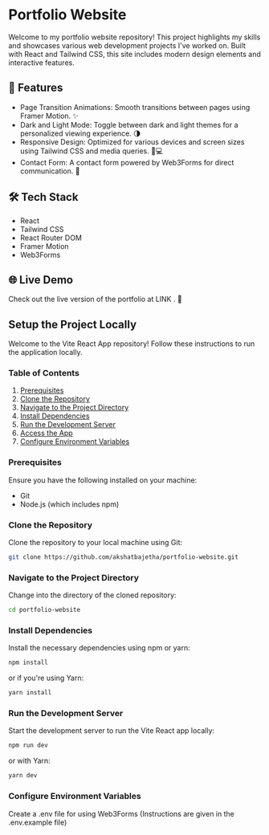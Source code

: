 
# Portfolio Website

Welcome to my portfolio website repository! This project highlights my skills and showcases various web development projects I've worked on. Built with React and Tailwind CSS, this site includes modern design elements and interactive features.


## 🚀 Features

- Page Transition Animations: Smooth transitions between pages using Framer Motion. ✨
- Dark and Light Mode: Toggle between dark and light themes for a personalized viewing experience. 🌗
- Responsive Design: Optimized for various devices and screen sizes using Tailwind CSS and media queries. 📱💻
- Contact Form: A contact form powered by Web3Forms for direct communication. 📧

## 🛠 Tech Stack
- React
- Tailwind CSS
- React Router DOM
- Framer Motion
- Web3Forms
  
## 🌐 Live Demo

Check out the live version of the portfolio at LINK . 🚀

## Setup the Project Locally

Welcome to the Vite React App repository! Follow these instructions to run the application locally.

### Table of Contents

1. [Prerequisites](#prerequisites)
2. [Clone the Repository](#clone-the-repository)
3. [Navigate to the Project Directory](#navigate-to-the-project-directory)
4. [Install Dependencies](#install-dependencies)
5. [Run the Development Server](#run-the-development-server)
6. [Access the App](#access-the-app)
7. [Configure Environment Variables](#configure-environment-variables)

### Prerequisites

Ensure you have the following installed on your machine:
- Git
- Node.js (which includes npm)

### Clone the Repository

Clone the repository to your local machine using Git:

```bash
git clone https://github.com/akshatbajetha/portfolio-website.git
```

### Navigate to the Project Directory

Change into the directory of the cloned repository:

```bash
cd portfolio-website
```

### Install Dependencies

Install the necessary dependencies using npm or yarn:

```bash
npm install
```

or if you're using Yarn:
```bash
yarn install
```

### Run the Development Server

Start the development server to run the Vite React app locally:

```bash
npm run dev
```

or with Yarn:

```bash
yarn dev
```

### Configure Environment Variables

Create a .env file for using Web3Forms (Instructions are given in the .env.example file)
